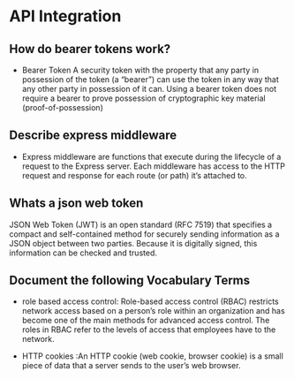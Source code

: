 # API Integration  

## How do bearer tokens work?  

- Bearer Token A security token with the property that any party in possession of the token (a “bearer”) can use the token in any way that any other party in possession of it can. Using a bearer token does not require a bearer to prove possession of cryptographic key material (proof-of-possession)

## Describe express middleware

- Express middleware are functions that execute during the lifecycle of a request to the Express server. Each middleware has access to the HTTP request and response for each route (or path) it’s attached to.

## Whats a json web token  

JSON Web Token (JWT) is an open standard (RFC 7519) that specifies a compact and self-contained method for securely sending information as a JSON object between two parties. Because it is digitally signed, this information can be checked and trusted.

## Document the following Vocabulary Terms  

- role based access control: Role-based access control (RBAC) restricts network access based on a person’s role within an organization and has become one of the main methods for advanced access control. The roles in RBAC refer to the levels of access that employees have to the network.

- HTTP cookies :An HTTP cookie (web cookie, browser cookie) is a small piece of data that a server sends to the user’s web browser.
